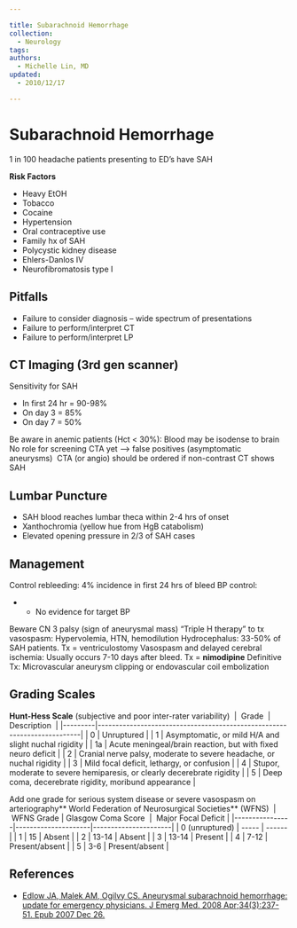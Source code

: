 ```yaml
---

title: Subarachnoid Hemorrhage
collection:
  - Neurology
tags:
authors:
  - Michelle Lin, MD
updated:
  - 2010/12/17

---
```


# Subarachnoid Hemorrhage

1 in 100 headache patients presenting to ED’s have SAH

**Risk Factors**

-   Heavy EtOH
-   Tobacco
-   Cocaine
-   Hypertension
-   Oral contraceptive use
-   Family hx of SAH
-   Polycystic kidney disease
-   Ehlers-Danlos IV
-   Neurofibromatosis type I 

## Pitfalls

-   Failure to consider diagnosis – wide spectrum of presentations 
-   Failure to perform/interpret CT
-   Failure to perform/interpret LP 

## CT Imaging (3rd gen scanner)

Sensitivity for SAH 
-   In first 24 hr = 90-98%
-   On day 3 = 85%
-   On day 7 = 50% 

Be aware in anemic patients (Hct &lt; 30%): Blood may be isodense to brain
No role for screening CTA yet --&gt; false positives (asymptomatic aneurysms) 
CTA (or angio) should be ordered if non-contrast CT shows SAH

## Lumbar Puncture

-   SAH blood reaches lumbar theca within 2-4 hrs of onset 
-   Xanthochromia (yellow hue from HgB catabolism)
-   Elevated opening pressure in 2/3 of SAH cases

## Management

Control rebleeding: 4% incidence in first 24 hrs of bleed
BP control:
-   -   No evidence for target BP

Beware CN 3 palsy (sign of aneurysmal mass)
“Triple H therapy” to tx vasospasm: Hypervolemia, HTN, hemodilution
Hydrocephalus: 33-50% of SAH patients. Tx = ventriculostomy
Vasospasm and delayed cerebral ischemia: Usually occurs 7-10 days after bleed. Tx = **nimodipine**
Definitive Tx: Microvascular aneurysm clipping or endovascular coil embolization

## Grading Scales

**Hunt-Hess Scale** (subjective and poor inter-rater variability) 
|  Grade  | Description                                                             |
|---------|-------------------------------------------------------------------------|
| 0       | Unruptured                                                              |
| 1       | Asymptomatic, or mild H/A and slight nuchal rigidity                    |
| 1a      | Acute meningeal/brain reaction, but with fixed neuro deficit            |
| 2       | Cranial nerve palsy, moderate to severe headache, or nuchal rigidity    |
| 3       | Mild focal deficit, lethargy, or confusion                              |
| 4       | Stupor, moderate to severe hemiparesis, or clearly decerebrate rigidity |
| 5       | Deep coma, decerebrate rigidity, moribund appearance                    |

Add one grade for <span class="aglmd-moreinfo ui-moreinfo" data-iid="53aa2488d35d3ae92e001f74">serious system disease</span> or severe vasospasm on arteriography**
World Federation of Neurosurgical Societies** (WFNS) 
|  WFNS Grade    | Glasgow Coma Score  |  Major Focal Deficit |
|----------------|---------------------|----------------------|
| 0 (unruptured) | -----               | ------               |
| 1              | 15                  | Absent               |
| 2              | 13-14               | Absent               |
| 3              | 13-14               | Present              |
| 4              | 7-12                | Present/absent       |
| 5              | 3-6                 | Present/absent       |

## References

-   [Edlow JA, Malek AM, Ogilvy CS. Aneurysmal subarachnoid hemorrhage: update for emergency physicians. J Emerg Med. 2008 Apr;34(3):237-51. Epub 2007 Dec 26.](http://www.ncbi.nlm.nih.gov/pubmed/?term=18155383)
